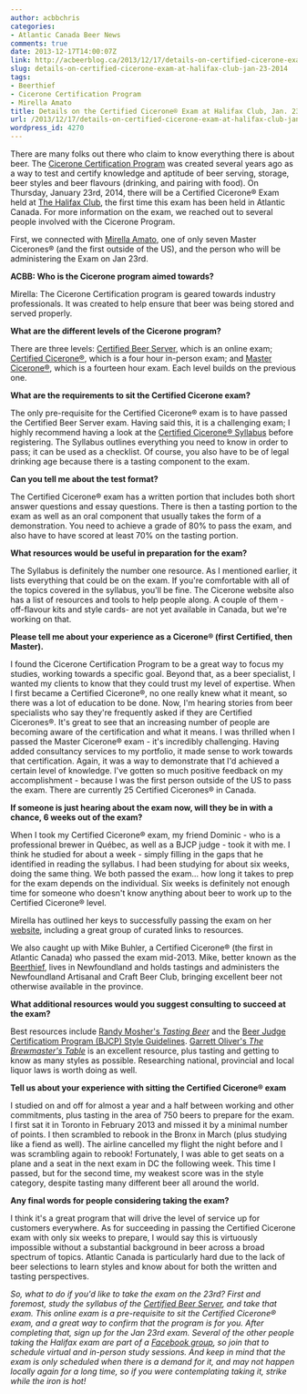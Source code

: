 ```yaml
---
author: acbbchris
categories:
- Atlantic Canada Beer News
comments: true
date: 2013-12-17T14:00:07Z
link: http://acbeerblog.ca/2013/12/17/details-on-certified-cicerone-exam-at-halifax-club-jan-23-2014/
slug: details-on-certified-cicerone-exam-at-halifax-club-jan-23-2014
tags:
- Beerthief
- Cicerone Certification Program
- Mirella Amato
title: Details on the Certified Cicerone® Exam at Halifax Club, Jan. 23, 2014
url: /2013/12/17/details-on-certified-cicerone-exam-at-halifax-club-jan-23-2014/
wordpress_id: 4270
---
```


There are many folks out there who claim to know everything there is about beer. The [Cicerone Certification Program](http://cicerone.org/ca) was created several years ago as a way to test and certify knowledge and aptitude of beer serving, storage, beer styles and beer flavours (drinking, and pairing with food). On Thursday, January 23rd, 2014, there will be a Certified Cicerone® Exam held at [The Halifax Club](http://www.halifaxclub.ca/), the first time this exam has been held in Atlantic Canada. For more information on the exam, we reached out to several people involved with the Cicerone Program.

First, we connected with [Mirella Amato](http://beerology.ca/), one of only seven Master Cicerones® (and the first outside of the US), and the person who will be administering the Exam on Jan 23rd.

**ACBB: Who is the Cicerone program aimed towards?**

Mirella: The Cicerone Certification program is geared towards industry professionals. It was created to help ensure that beer was being stored and served properly.

**What are the different levels of the Cicerone program?**

There are three levels: [Certified Beer Server](http://cicerone.org/ca/content/certified-beer-server), which is an online exam; [Certified Cicerone®](http://cicerone.org/ca/content/certified-cicerone), which is a four hour in-person exam; and [Master Cicerone®](http://cicerone.org/ca/content/master-cicerone), which is a fourteen hour exam. Each level builds on the previous one.

**What are the requirements to sit the Certified Cicerone exam?**

The only pre-requisite for the Certified Cicerone® exam is to have passed the Certified Beer Server exam. Having said this, it is a challenging exam; I highly recommend having a look at the [Certified Cicerone® Syllabus](http://cicerone.org/content/certified-cicerone-syllabus) before registering. The Syllabus outlines everything you need to know in order to pass; it can be used as a checklist. Of course, you also have to be of legal drinking age because there is a tasting component to the exam.

**Can you tell me about the test format?**

The Certified Cicerone® exam has a written portion that includes both short answer questions and essay questions. There is then a tasting portion to the exam as well as an oral component that usually takes the form of a demonstration. You need to achieve a grade of 80% to pass the exam, and also have to have scored at least 70% on the tasting portion.

**What resources would be useful in preparation for the exam?**

The Syllabus is definitely the number one resource. As I mentioned earlier, it lists everything that could be on the exam. If you're comfortable with all of the topics covered in the syllabus, you'll be fine. The Cicerone website also has a list of resources and tools to help people along. A couple of them - off-flavour kits and style cards- are not yet available in Canada, but we're working on that.

**Please tell me about your experience as a Cicerone® (first Certified, then Master).**

I found the Cicerone Certification Program to be a great way to focus my studies, working towards a specific goal. Beyond that, as a beer specialist, I wanted my clients to know that they could trust my level of expertise. When I first became a Certified Cicerone®, no one really knew what it meant, so there was a lot of education to be done. Now, I'm hearing stories from beer specialists who say they're frequently asked if they are Certified Cicerones®. It's great to see that an increasing number of people are becoming aware of the certification and what it means.
I was thrilled when I passed the Master Cicerone® exam - it's incredibly challenging. Having added consultancy services to my portfolio, it made sense to work towards that certification. Again, it was a way to demonstrate that I'd achieved a certain level of knowledge. I've gotten so much positive feedback on my accomplishment - because I was the first person outside of the US to pass the exam. There are currently 25 Certified Cicerones® in Canada.

**If someone is just hearing about the exam now, will they be in with a chance, 6 weeks out of the exam?**

When I took my Certified Cicerone® exam, my friend Dominic - who is a professional brewer in Québec, as well as a BJCP judge - took it with me. I think he studied for about a week - simply filling in the gaps that he identified in reading the syllabus. I had been studying for about six weeks, doing the same thing. We both passed the exam… how long it takes to prep for the exam depends on the individual. Six weeks is definitely not enough time for someone who doesn't know anything about beer to work up to the Certified Cicerone® level.

Mirella has outlined her keys to successfully passing the exam on her [website](http://beerology.ca/2013/06/10/become-a-certified-cicerone/), including a great group of curated links to resources.

We also caught up with Mike Buhler, a Certified Cicerone® (the first in Atlantic Canada) who passed the exam mid-2013. Mike, better known as the [Beerthief](http://www.beerthief.ca/), lives in Newfoundland and holds tastings and administers the Newfoundland Artisanal and Craft Beer Club, bringing excellent beer not otherwise available in the province.

**What additional resources would you suggest consulting to succeed at the exam?**

Best resources include [Randy Mosher's _Tasting Beer_](http://www.amazon.ca/Tasting-Beer-Insiders-Worlds-Greatest/dp/1603420894) and the [Beer Judge Certificatiom Program (BJCP) Style Guidelines](http://www.bjcp.org/stylecenter.php). [Garrett Oliver's _The Brewmaster's Table_](http://www.amazon.ca/The-Brewmasters-Table-Discovering-Pleasures/dp/0060005718) is an excellent resource, plus tasting and getting to know as many styles as possible. Researching national, provincial and local liquor laws is worth doing as well.

**Tell us about your experience with sitting the Certified Cicerone® exam**

I studied on and off for almost a year and a half between working and other commitments, plus tasting in the area of 750 beers to prepare for the exam. I first sat it in Toronto in February 2013 and missed it by a minimal number of points. I then scrambled to rebook in the Bronx in March (plus studying like a fiend as well). The airline cancelled my flight the night before and I was scrambling again to rebook! Fortunately, I was able to get seats on a plane and a seat in the next exam in DC the following week. This time I passed, but for the second time, my weakest score was in the style category, despite tasting many different beer all around the world.

**Any final words for people considering taking the exam?**

I think it's a great program that will drive  the level of service up for customers everywhere. As for succeeding in passing the Certified Cicerone exam with only six weeks to prepare, I would say this is virtuously impossible without a substantial background in beer across a broad spectrum of topics. Atlantic Canada is particularly hard due to the lack of beer selections to learn styles and know about for both the written and tasting perspectives.

_So, what to do if you'd like to take the exam on the 23rd? First and foremost, study the syllabus of the [Certified Beer Server](http://cicerone.org/content/certified-beer-server), and take that exam. This online exam is a pre-requisite to sit the Certified Cicerone® exam, and a great way to confirm that the program is for you. After completing that, sign up for the Jan 23rd exam. Several of the other people taking the Halifax exam are part of a [Facebook group](https://www.facebook.com/groups/456662347766392/), so join that to schedule virtual and in-person study sessions. And keep in mind that the exam is only scheduled when there is a demand for it, and may not happen locally again for a long time, so if you were contemplating taking it, strike while the iron is hot!_
